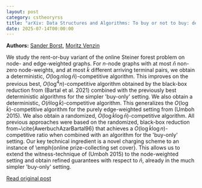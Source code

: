 ```yaml
---
layout: post
category: cstheoryrss
title: "arXiv: Data Structures and Algorithms: To buy or not to buy: deterministic rent-or-buy problems on"
date: 2025-07-14T00:00:00
---
```


**Authors:** [Sander Borst](https://dblp.uni-trier.de/search?q=Sander+Borst), [Moritz Venzin](https://dblp.uni-trier.de/search?q=Moritz+Venzin)

We study the rent-or-buy variant of the online Steiner forest problem on
node- and edge-weighted graphs. For $n$-node graphs with at most $\bar{n}$
non-zero node-weights, and at most $\tilde{k}$ different arriving terminal
pairs, we obtain a deterministic, $O(\log n \log \bar{n})$-competitive
algorithm. This improves on the previous best, $O(\log^4 n)$-competitive
algorithm obtained by the black-box reduction from (Bartal et al. 2021)
combined with the previously best deterministic algorithms for the simpler
'buy-only' setting. We also obtain a deterministic, $O(\bar{n}\log
\tilde{k})$-competitive algorithm. This generalizes the $O(\log
\tilde{k})$-competitive algorithm for the purely edge-weighted setting from
(Umboh 2015). We also obtain a randomized, $O(\log \tilde{k} \log
\bar{n})$-competitive algorithm. All previous approaches were based on the
randomized, black-box reduction from~\cite{AwerbuchAzarBartal96} that achieves
a $O(\log \tilde{k} \log n)$-competitive ratio when combined with an algorithm
for the 'buy-only' setting. Our key technical ingredient is a novel charging
scheme to an instance of \emph{online prize-collecting set cover}. This allows
us to extend the witness-technique of (Umboh 2015) to the node-weighted setting
and obtain refined guarantees with respect to $\bar{n}$, already in the much
simpler 'buy-only' setting.

[Read original post](http://arxiv.org/abs/2507.08698v1)
